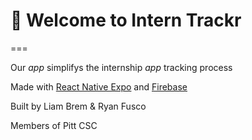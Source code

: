 # 👋 Welcome to Intern Trackr
===

Our *app* simplifys the internship *app* tracking process

Made with [React Native Expo](https://github.com/expo/expo) and [Firebase](https://github.com/firebase)

Built by Liam Brem & Ryan Fusco

Members of Pitt CSC